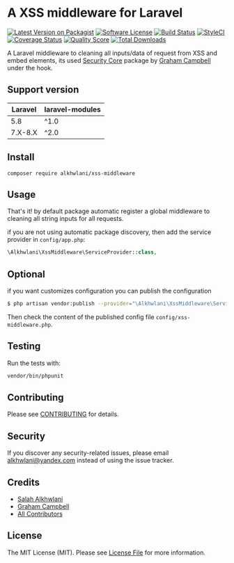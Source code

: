 # A XSS middleware for Laravel

[![Latest Version on Packagist][ico-version]][link-packagist]
[![Software License][ico-license]](LICENSE.md)
[![Build Status][ico-travis]][link-travis]
[![StyleCI][ico-styleCi]][link-styleCi]
[![Coverage Status][ico-scrutinizer]][link-scrutinizer]
[![Quality Score][ico-code-quality]][link-code-quality]
[![Total Downloads][ico-downloads]][link-downloads]

A Laravel middleware to cleaning all inputs/data of request from XSS and embed elements, its used [Security Core](https://github.com/GrahamCampbell/Security-Core) package by [Graham Campbell](https://github.com/GrahamCampbell) under the hook. 

## Support version

| **Laravel**  |  **laravel-modules** |
|---|---|
| 5.8  | ^1.0  |
| 7.X-8.X  | ^2.0  |

## Install

`composer require alkhwlani/xss-middleware`

## Usage

That's it! by default package automatic register a global middleware to cleaning all string inputs for all requests.

if you are not using automatic package discovery, then add the service provider in `config/app.php`:

```php
\Alkhwlani\XssMiddleware\ServiceProvider::class,
```

## Optional

if you want customizes configuration you can publish the configuration

```bash
$ php artisan vendor:publish --provider="\Alkhwlani\XssMiddleware\ServiceProvider"
```

Then check the content of the published config file `config/xss-middleware.php`.

## Testing
Run the tests with:

``` bash
vendor/bin/phpunit
```

## Contributing
Please see [CONTRIBUTING](CONTRIBUTING.md) for details.

## Security
If you discover any security-related issues, please email alkhwlani@yandex.com instead of using the issue tracker.

## Credits

- [Salah Alkhwlani][link-author]
- [Graham Campbell](https://github.com/GrahamCampbell)
- [All Contributors][link-contributors]

## License
The MIT License (MIT). Please see [License File](/LICENSE.md) for more information.

[ico-version]: https://img.shields.io/packagist/v/alkhwlani/xss-middleware.svg?style=flat-square
[ico-license]: https://img.shields.io/badge/license-MIT-brightgreen.svg?style=flat-square
[ico-travis]: https://img.shields.io/travis/yemenifree/laravel-xss-middlware/master.svg?style=flat-square
[ico-scrutinizer]: https://img.shields.io/scrutinizer/coverage/g/yemenifree/laravel-xss-middlware.svg?style=flat-square
[ico-code-quality]: https://img.shields.io/scrutinizer/g/yemenifree/laravel-xss-middlware.svg?style=flat-square
[ico-downloads]: https://img.shields.io/packagist/dt/alkhwlani/xss-middleware.svg?style=flat-square
[ico-styleCi]: https://styleci.io/repos/172194440/shield?branch=master&style=flat

[link-packagist]: https://packagist.org/packages/alkhwlani/xss-middleware
[link-travis]: https://travis-ci.org/yemenifree/laravel-xss-middlware
[link-scrutinizer]: https://scrutinizer-ci.com/g/yemenifree/laravel-xss-middlware/code-structure
[link-code-quality]: https://scrutinizer-ci.com/g/yemenifree/laravel-xss-middlware
[link-downloads]: https://packagist.org/packages/alkhwlani/xss-middleware
[link-author]: https://github.com/yemenifree
[link-contributors]: ../../contributors
[link-styleCi]: https://styleci.io/repos/172194440
